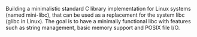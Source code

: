 Building a minimalistic standard C library implementation for Linux systems (named mini-libc), that can be used as a replacement for the system libc (glibc in Linux). The goal is to have a minimally functional libc with features such as string management, basic memory support and POSIX file I/O.
